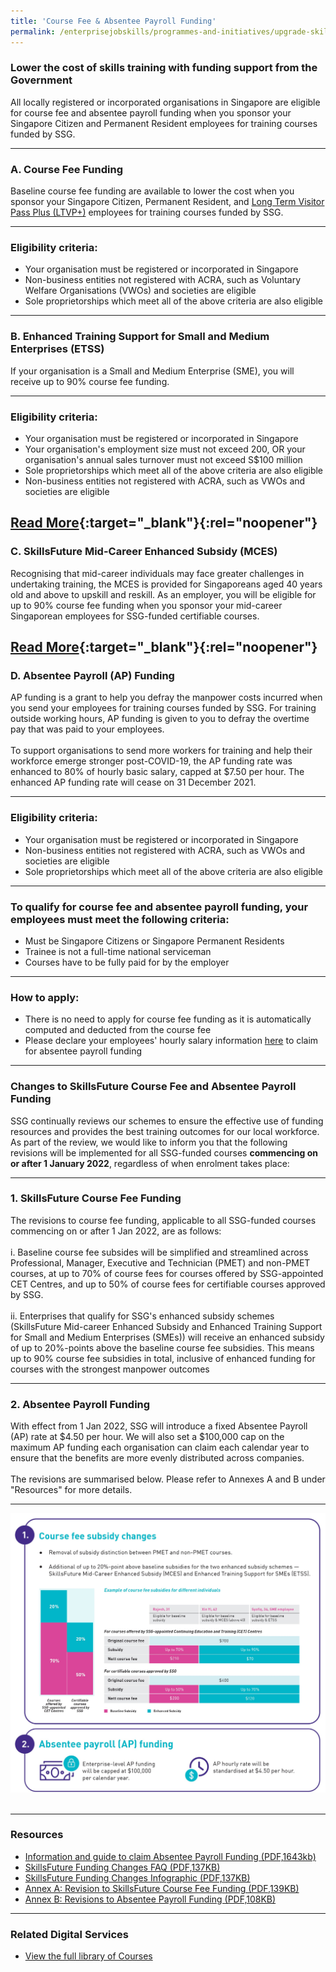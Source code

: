 ```yaml
---
title: 'Course Fee & Absentee Payroll Funding'
permalink: /enterprisejobskills/programmes-and-initiatives/upgrade-skills/course-fee-absentee-payroll-funding/
---
```


### Lower the cost of skills training with funding support from the Government

All locally registered or incorporated organisations in Singapore are eligible for course fee and absentee payroll funding when you sponsor your Singapore Citizen and Permanent Resident employees for training courses funded by SSG.

---

### A. Course Fee Funding

Baseline course fee funding are available to lower the cost when you sponsor your Singapore Citizen, Permanent Resident, and <a href="https://www.ssg.gov.sg/content/terms-and-conditions-for-individuals/enterprises-ssg-circular_rpd_2021_2_extension-of-funding-support-to-long-term-visit-pass-plus_ltvp-_holders.pdf" target="_blank" rel="noopener">Long Term Visitor Pass Plus (LTVP+)</a> employees for training courses funded by SSG.

---

### Eligibility criteria:

<ul><li> Your organisation must be registered or incorporated in Singapore</li><li>Non-business entities not registered with ACRA, such as Voluntary Welfare Organisations (VWOs) and societies are eligible</li><li>Sole proprietorships which meet all of the above criteria are also eligible</li></ul>

---

### B. Enhanced Training Support for Small and Medium Enterprises (ETSS)

If your organisation is a Small and Medium Enterprise (SME), you will receive up to 90% course fee funding.

---

### Eligibility criteria:

<ul><li> Your organisation must be registered or incorporated in Singapore</li><li>Your organisation's employment size must not exceed 200, OR your organisation's annual sales turnover must not exceed S$100 million</li><li>Sole proprietorships which meet all of the above criteria are also eligible</li><li>Non-business entities not registered with ACRA, such as VWOs and societies are eligible</li></ul>

[Read More](https://www.ssg.gov.sg/programmes-and-initiatives/training/enhanced-training-support-for-smes.html){:target="_blank"}{:rel="noopener"}
---

### C. SkillsFuture Mid-Career Enhanced Subsidy (MCES)

Recognising that mid-career individuals may face greater challenges in undertaking training, the MCES is provided for Singaporeans aged 40 years old and above to upskill and reskill. As an employer, you will be eligible for up to 90% course fee funding when you sponsor your mid-career Singaporean employees for SSG-funded certifiable courses.

[Read More](https://www.skillsfuture.gov.sg/enhancedsubsidy){:target="_blank"}{:rel="noopener"}
---

### D. Absentee Payroll (AP) Funding

AP funding is a grant to help you defray the manpower costs incurred when you send your employees for training courses funded by SSG. For training outside working hours, AP funding is given to you to defray the overtime pay that was paid to your employees.<br><br>To support organisations to send more workers for training and help their workforce emerge stronger post-COVID-19, the AP funding rate was enhanced to 80% of hourly basic salary, capped at $7.50 per hour. The enhanced AP funding rate will cease on 31 December 2021.

---

### Eligibility criteria:

<ul><li> Your organisation must be registered or incorporated in Singapore</li><li>Non-business entities not registered with ACRA, such as VWOs and societies are eligible</li><li>Sole proprietorships which meet all of the above criteria are also eligible</li></ul>

---

### To qualify for course fee and absentee payroll funding, your employees must meet the following criteria:

<ul><li> Must be Singapore Citizens or Singapore Permanent Residents</li><li>Trainee is not a full-time national serviceman</li><li>Courses have to be fully paid for by the employer</li></ul>

---

### How to apply:

<ul><li> There is no need to apply for course fee funding as it is automatically computed and deducted from the course fee</li><li>Please declare your employees' hourly salary information <a href="https://sfec.enterprisejobskills.gov.sg/Callbackhandler/Prelogin.aspx" target="_blank" rel="noopener">here</a> to claim for absentee payroll funding</li></ul>

---

### Changes to SkillsFuture Course Fee and Absentee Payroll Funding

SSG continually reviews our schemes to ensure the effective use of funding resources and provides the best training outcomes for our local workforce. As part of the review, we would like to inform you that the following revisions will be implemented for all SSG-funded courses **commencing on or after 1 January 2022**, regardless of when enrolment takes place:

---

### 1. SkillsFuture Course Fee Funding

The revisions to course fee funding, applicable to all SSG-funded courses commencing on or after 1 Jan 2022, are as follows:<br><br>i. Baseline course fee subsides will be simplified and streamlined across Professional, Manager, Executive and Technician (PMET) and non-PMET courses, at up to 70% of course fees for courses offered by SSG-appointed CET Centres, and up to 50% of course fees for certifiable courses approved by SSG.<br><br>ii. Enterprises that qualify for SSG's enhanced subsidy schemes (SkillsFuture Mid-career Enhanced Subsidy and Enhanced Training Support for Small and Medium Enterprises (SMEs)) will receive an enhanced subsidy of up to 20%-points above the baseline course fee subsidies. This means up to 90% course fee subsidies in total, inclusive of enhanced funding for courses with the strongest manpower outcomes

---

### 2. Absentee Payroll Funding

With effect from 1 Jan 2022, SSG will introduce a fixed Absentee Payroll (AP) rate at $4.50 per hour. We will also set a $100,000 cap on the maximum AP funding each organisation can claim each calendar year to ensure that the benefits are more evenly distributed across companies.<br><br>The revisions are summarised below. Please refer to Annexes A and B under "Resources" for more details.

---

<img src="/images/epjs/programmes-and-initiatives/upgrade-skills/SSG_Funding Measures Infographics_Final_Cropped.jpg" aria-hidden="true">

<img src="" aria-hidden="true">

<img src="" aria-hidden="true">

<img src="" aria-hidden="true">

---

### Resources

<ul><li> <a href="/images/epjs/programmes-and-initiatives/upgrade-skills/TGS_CM_Absentee%20Payroll%20Onboarding%20Guide_v18.0.pdf">Information and guide to claim Absentee Payroll Funding (PDF,1643kb)</a></li><li><a href="/images/epjs/programmes-and-initiatives/upgrade-skills/SkillsFuture%20Funding%20Changes%20FAQ.pdf">SkillsFuture Funding Changes FAQ (PDF,137KB)</a></li><li><a href="/images/epjs/programmes-and-initiatives/upgrade-skills/SkillsFuture%20Funding%20Changes%20Infographic.pdf">SkillsFuture Funding Changes Infographic (PDF,137KB)</a></li><li><a href="/images/epjs/programmes-and-initiatives/upgrade-skills/AnnexA_Revisions%20to%20Course%20Fee%20Funding.pdf">Annex A: Revision to SkillsFuture Course Fee Funding (PDF,139KB)</a></li><li><a href="/images/epjs/programmes-and-initiatives/upgrade-skills/AnnexB_Revisions%20to%20Absentee%20Payroll%20Funding.pdf">Annex B: Revisions to Absentee Payroll Funding (PDF,108KB)</a></li></ul>

---

### Related Digital Services

<ul><li> <a href="https://courses.enterprisejobskills.gov.sg/Course_Internet/" target="_blank" rel="noopener">View the full library of Courses</a></li></ul>

